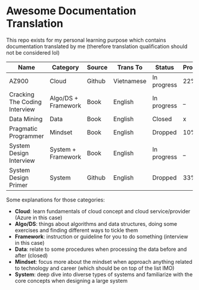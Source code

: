 # Awesome Documentation Translation

This repo exists for my personal learning purpose which contains documentation translated by me (therefore translation qualification should not be considered lol)

| Name                          | Category            | Source | Trans To   | Status      | Progress |
| ----------------------------- | ------------------- | ------ | ---------- | ----------- | -------- |
| AZ900                         | Cloud               | Github | Vietnamese | In progress | 22%      |
| Cracking The Coding Interview | Algo/DS + Framework | Book   | English    | In progress | _        |
| Data Mining                   | Data                | Book   | English    | Closed      | x        |
| Pragmatic Programmer          | Mindset             | Book   | English    | Dropped     | 10%      |
| System Design Interview       | System + Framework  | Book   | English    | In progress | _        |
| System Design Primer          | System              | Github | English    | Dropped     | 33%      |

Some explanations for those categories:
- **Cloud**: learn fundamentals of cloud concept and cloud service/provider (Azure in this case)
- **Algo/DS**: things about algorithms and data structures, doing some exercises and finding different ways to tickle them
- **Framework**: instruction or guideline for you to do something (interview in this case)
- **Data**: relate to some procedures when processing the data before and after (closed)
- **Mindset**: focus more about the mindset when approach anything related to technology and career (which should be on top of the list IMO)
- **System**: deep dive into diverse types of systems and familiarize with the core concepts when designing a large system
